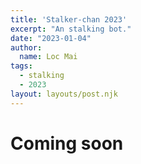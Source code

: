 ```yaml
---
title: 'Stalker-chan 2023'
excerpt: "An stalking bot."
date: "2023-01-04"
author:
  name: Loc Mai
tags:
  - stalking
  - 2023
layout: layouts/post.njk
---
```



# Coming soon
